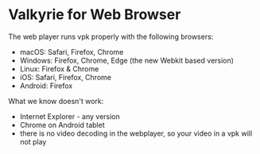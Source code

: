 # Valkyrie for Web Browser

The web player runs vpk properly with the following browsers:
* macOS: Safari, Firefox, Chrome
* Windows: Firefox, Chrome, Edge (the new Webkit based version)
* Linux: Firefox & Chrome
* iOS: Safari, Firefox, Chrome
* Android: Firefox

What we know doesn't work:
- Internet Explorer - any version
- Chrome on Android tablet
- there is no video decoding in the webplayer, so your video in a vpk will not play
